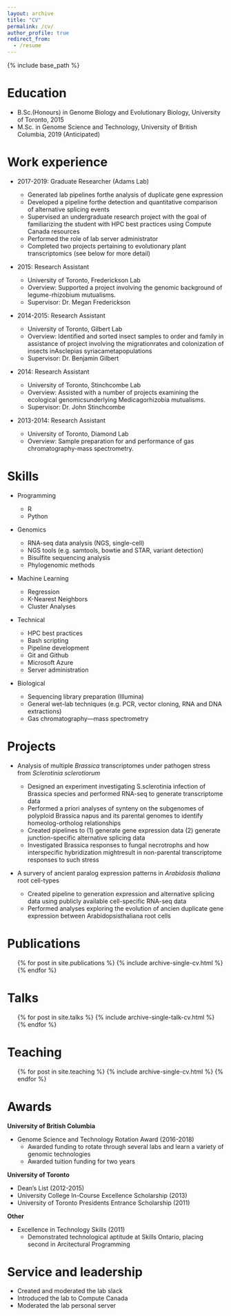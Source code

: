 ```yaml
---
layout: archive
title: "CV"
permalink: /cv/
author_profile: true
redirect_from:
  - /resume
---
```


{% include base_path %}

Education
======
* B.Sc.(Honours) in Genome Biology and Evolutionary Biology, University of Toronto, 2015
* M.Sc. in Genome Science and Technology, University of British Columbia, 2019 (Anticipated)

Work experience
======

* 2017-2019: Graduate Researcher (Adams Lab)
  * Generated lab pipelines forthe analysis of duplicate gene expression
  * Developed a pipeline forthe detection and quantitative comparison of
alternative splicing events
  * Supervised an undergraduate research project with the goal of familiarizing the
student with HPC best practices using Compute Canada resources
  * Performed the role of lab server administrator
  * Completed two projects pertaining to evolutionary plant transcriptomics (see
below for more detail)
  
* 2015: Research Assistant
  * University of Toronto, Frederickson Lab
  * Overview: Supported a project involving the genomic background of legume-rhizobium mutualisms.
  * Supervisor: Dr. Megan Frederickson

* 2014-2015: Research Assistant
  * University of Toronto, Gilbert Lab
  * Overview: Identified and sorted insect samples to order and family in assistance of project involving the migrationrates and colonization of insects inAsclepias syriacametapopulations
  * Supervisor: Dr. Benjamin Gilbert
  
* 2014: Research Assistant 
  * University of Toronto, Stinchcombe Lab
  * Overview: Assisted with a number of projects examining the ecological genomicsunderlying Medicagorhizobia mutualisms.
  * Supervisor: Dr. John Stinchcombe
  
* 2013-2014: Research Assistant
  * University of Toronto, Diamond Lab
  * Overview: Sample preparation for and performance of gas chromatography-mass spectrometry.
  
Skills
======

* Programming
  * R
  * Python
  
* Genomics
  * RNA-seq data analysis (NGS, single-cell)
  * NGS tools (e.g. samtools, bowtie and STAR,
    variant detection)
  * Bisulfite sequencing analysis
  * Phylogenomic methods
  
* Machine Learning
  * Regression
  * K-Nearest Neighbors
  * Cluster Analyses
  
* Technical
  * HPC best practices
  * Bash scripting
  * Pipeline development
  * Git and Github
  * Microsoft Azure
  * Server administration
  
* Biological
  * Sequencing library preparation (Illumina)
  * General wet-lab techniques (e.g. PCR,
    vector cloning, RNA and DNA extractions)
  * Gas chromatography—mass spectrometry
  
Projects
======

* Analysis of multiple *Brassica* transcriptomes under pathogen stress from *Sclerotinia sclerotiorum*  
  * Designed an experiment investigating S.sclerotinia infection of
Brassica species and performed RNA-seq to generate
transcriptome data
  * Performed a priori analyses of synteny on the subgenomes of
polyploid Brassica napus and its parental genomes to identify
homeolog-ortholog relationships
  * Created pipelines to (1) generate gene expression data (2)
generate junction-specific alternative splicing data
  * Investigated Brassica responses to fungal necrotrophs and how
interspecific hybridization mightresult in non-parental
transcriptome responses to such stress

* A survery of ancient paralog expression patterns in
*Arabidosis thaliana* root cell-types
  * Created pipeline to generation expression and alternative splicing
data using publicly available cell-specific RNA-seq data
  * Performed analyses exploring the evolution of ancien duplicate
gene expression between Arabidopsisthaliana root cells

Publications
======

  <ul>{% for post in site.publications %}
    {% include archive-single-cv.html %}
  {% endfor %}</ul>
  
Talks
======

  <ul>{% for post in site.talks %}
    {% include archive-single-talk-cv.html %}
  {% endfor %}</ul>
  
Teaching
======

  <ul>{% for post in site.teaching %}
    {% include archive-single-cv.html %}
  {% endfor %}</ul>
  
Awards
======

**University of British Columbia**
* Genome Science and Technology Rotation Award (2016-2018)
  * Awarded funding to rotate through several labs and learn a variety of genomic technologies
  * Awarded tuition funding for two years

**University of Toronto**
* Dean’s List (2012-2015)
* University College In-Course Excellence Scholarship (2013)
* University of Toronto Presidents Entrance Scholarship (2011)

**Other**
* Excellence in Technology Skills (2011)
  * Demonstrated technological aptitude at Skills Ontario, placing second in Arcitectural Programming

Service and leadership
======

* Created and moderated the lab slack 
* Introduced the lab to Compute Canada
* Moderated the lab personal server
